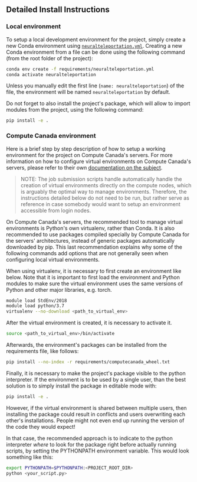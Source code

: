 ## Detailed Install Instructions

### Local environment

To setup a local development environment for the project, simply create a new Conda environment using
[`neuralteleportation.yml`](neuralteleportation.yml). Creating a new Conda environment from a file can
be done using the following command (from the root folder of the project):
```bash
conda env create -f requirements/neuralteleportation.yml
conda activate neuralteleportation
```
Unless you manually edit the first line (`name: neuralteleportation`) of the file, the environment will be named
`neuralteleportation` by default.

Do not forget to also install the project's package, which will allow to import modules from the project, using the
following command:
```bash
pip install -e .
```

### Compute Canada environment

Here is a brief step by step description of how to setup a working environment for the project on Compute Canada's
servers. For more information on how to configure virtual environments on Compute Canada's servers,
please refer to their own
[documentation on the subject](https://docs.computecanada.ca/wiki/Python#Creating_and_using_a_virtual_environment).

> NOTE: The job submission scripts handle automatically handle the creation of virtual environments directly on the
> compute nodes, which is arguably the optimal way to manage environments. Therefore, the instructions detailed below
> do not need to be run, but rather serve as reference in case somebody would want to setup an environment accessible
> from login nodes.  

On Compute Canada's servers, the recommended tool to manage virtual environments is Python's own virtualenv, rather
than Conda. It is also recommended to use packages compiled specially by Compute Canada for the servers' architectures,
instead of generic packages automatically downloaded by pip. This last recommendation explains why some of the
following commands add options that are not generally seen when configuring local virtual environments.

When using virtualenv, it is necessary to first create an environment like below. Note that it is important to first
load the environment and Python modules to make sure the virtual environment uses the same versions of Python and 
other major libraries, e.g. torch.
```bash
module load StdEnv/2018
module load python/3.7
virtualenv --no-download <path_to_virtual_env>
```
After the virtual environment is created, it is necessary to activate it.
```bash
source <path_to_virtual_env>/bin/activate
```
Afterwards, the environment's packages can be installed from the requirements file, like follows:
```bash
pip install --no-index -r requirements/computecanada_wheel.txt
```
Finally, it is necessary to make the project's package visible to the python interpreter. If the environment is to be
used by a single user, than the best solution is to simply install the package in editable mode with:
```bash
pip install -e .
```
However, if the virtual environment is shared between multiple users, then installing the package could
result in conflicts and users overwriting each other's installations. People might not even end up running the version
of the code they would expect!

In that case, the recommended approach is to indicate to the python interpreter *where* to look for the package right
before actually running scripts, by setting the PYTHONPATH environment variable. This would look something like this:
```bash
export PYTHONPATH=$PYTHONPATH:<PROJECT_ROOT_DIR>
python <your_script.py>
```
